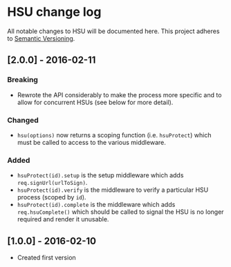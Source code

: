
# HSU change log

All notable changes to HSU will be documented here. This project adheres to [Semantic Versioning](http://semver.org/).

## [2.0.0] - 2016-02-11

### Breaking

- Rewrote the API considerably to make the process more specific and to allow for concurrent HSUs (see below for more detail).

### Changed

- `hsu(options)` now returns a scoping function (i.e. `hsuProtect`) which must be called to access to the various middleware.

### Added

- `hsuProtect(id).setup` is the setup middleware which adds `req.signUrl(urlToSign)`.
- `hsuProtect(id).verify` is the middleware to verify a particular HSU process (scoped by `id`).
- `hsuProtect(id).complete` is the middleware which adds `req.hsuComplete()` which should be called to signal the HSU is no longer required and render it unusable.

## [1.0.0] - 2016-02-10

- Created first version
